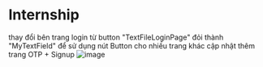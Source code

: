 # Internship

 thay đổi bên trang login từ button "TextFileLoginPage" đỏi thành "MyTextField" để sử dụng nút Button cho nhiều trang khác
 cập nhật thêm trang OTP + Signup
 ![image](https://github.com/trongnghiadev/Internship/assets/104135795/0c68510e-fdf3-4f3d-816d-8513f3f319e6)


